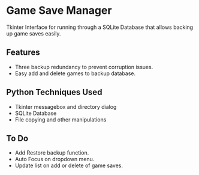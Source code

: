 # Game Save Manager

Tkinter Interface for running through a SQLite Database that allows backing up game saves easily.

## Features

* Three backup redundancy to prevent corruption issues.
* Easy add and delete games to backup database.

## Python Techniques Used

* Tkinter messagebox and directory dialog
* SQLite Database
* File copying and other manipulations

## To Do

* Add Restore backup function.
* Auto Focus on dropdown menu.
* Update list on add or delete of game saves.
